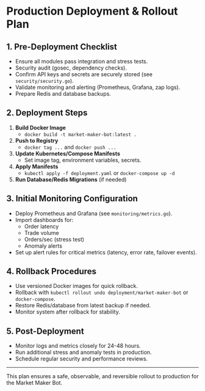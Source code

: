 # Production Deployment & Rollout Plan

## 1. Pre-Deployment Checklist
- Ensure all modules pass integration and stress tests.
- Security audit (gosec, dependency checks).
- Confirm API keys and secrets are securely stored (see `security/security.go`).
- Validate monitoring and alerting (Prometheus, Grafana, zap logs).
- Prepare Redis and database backups.

## 2. Deployment Steps
1. **Build Docker Image**
   - `docker build -t market-maker-bot:latest .`
2. **Push to Registry**
   - `docker tag ...` and `docker push ...`
3. **Update Kubernetes/Compose Manifests**
   - Set image tag, environment variables, secrets.
4. **Apply Manifests**
   - `kubectl apply -f deployment.yaml` or `docker-compose up -d`
5. **Run Database/Redis Migrations** (if needed)

## 3. Initial Monitoring Configuration
- Deploy Prometheus and Grafana (see `monitoring/metrics.go`).
- Import dashboards for:
  - Order latency
  - Trade volume
  - Orders/sec (stress test)
  - Anomaly alerts
- Set up alert rules for critical metrics (latency, error rate, failover events).

## 4. Rollback Procedures
- Use versioned Docker images for quick rollback.
- Rollback with `kubectl rollout undo deployment/market-maker-bot` or `docker-compose`.
- Restore Redis/database from latest backup if needed.
- Monitor system after rollback for stability.

## 5. Post-Deployment
- Monitor logs and metrics closely for 24-48 hours.
- Run additional stress and anomaly tests in production.
- Schedule regular security and performance reviews.

---
This plan ensures a safe, observable, and reversible rollout to production for the Market Maker Bot.
